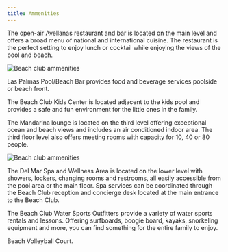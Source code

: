 ```yaml
---
title: Ammenities
---
```

The open-air Avellanas restaurant and bar is located on the main level and offers a broad menu of national and international cuisine. The restaurant is the perfect setting to enjoy lunch or cocktail while enjoying the views of the pool and beach.

![Beach club ammenities](/images/pages/beachclub-02.jpg)

Las Palmas Pool/Beach Bar provides food and beverage services poolside or beach front.

The Beach Club Kids Center is located adjacent to the kids pool and provides a safe and fun environment for the little ones in the family.

The Mandarina lounge is located on the third level offering exceptional ocean and beach views and includes an air conditioned indoor area. The third floor level also offers meeting rooms with capacity for 10, 40 or 80 people.

![Beach club ammenities](/images/pages/b04.jpg)

The Del Mar Spa and Wellness Area is located on the lower level with showers, lockers, changing rooms and restrooms, all easily accessible from the pool area or the main floor. Spa services can be coordinated through the Beach Club reception and concierge desk located at the main entrance to the Beach Club.

The Beach Club Water Sports Outfitters provide a variety of water sports rentals and lessons. Offering surfboards, boogie board, kayaks, snorkeling equipment and more, you can find something for the entire family to enjoy.

Beach Volleyball Court.
